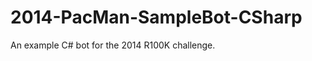 2014-PacMan-SampleBot-CSharp
============================

An example C# bot for the 2014 R100K challenge.
